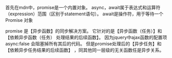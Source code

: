 首先在mdn中，promise是一个内置对象。
async，await属于表达式和运算符（expression）范围（区别于statement语句）。
await是操作符，用于等待一个Promise 对象

promise 是【异步函数】的同步解决方案。
它针对的是【异步函数（任务）】和【依赖异步函数（任务）
处理结果的后续函数】。
因为jquery中ajax函数的配置项async:false 
会阻塞掉所有其后的代码。
但是promise处理后的【异步任务】和【依赖异步任务结果的后续函数】
，同其他同一层级的无关函数任是异步关系。
